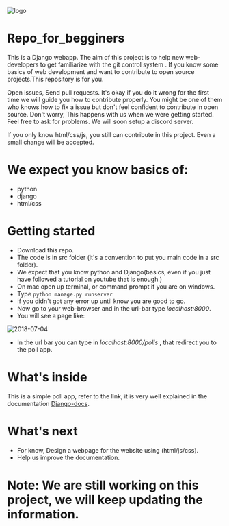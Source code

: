 ![logo](https://user-images.githubusercontent.com/30196830/42240648-99ffbb30-7f25-11e8-817b-0dcfca965c69.png)


# Repo_for_begginers
This is a Django webapp. The aim of this project is to help new web-developers to get familiarize with the git control system .
If you know some basics of web development and want to contribute to open source projects.This repository is for you.

Open issues, Send pull requests. It's okay if you do it wrong for the first time we will guide you how to contribute properly.
You might be one of them who knows how to fix a issue but don't feel confident to contribute in open source. Don't worry, This 
happens with us when we were getting started. Feel free to ask for problems. We will soon setup a discord server.

If you only know html/css/js, you still can contribute in this project. Even a small change will be accepted.

# We expect you know basics of:
* python 
* django 
* html/css 

# Getting started
* Download this repo.
* The code is in src folder (it's a convention to put you main code in a src folder).
* We expect that you know python and Django(basics, even if you just have followed a tutorial on youtube that is enough.)
* On mac open up terminal, or command prompt if you are on windows.
* Type `python manage.py runserver`
* If you didn't got any error up until know you are good to go.
* Now go to your web-browser and in the url-bar type *localhost:8000*.
* You will see a page like:

![2018-07-04](https://user-images.githubusercontent.com/30196830/42276833-d7e78774-7fb2-11e8-8ab1-3cb50e8b9ffa.png)

* In the url bar you can type in *localhost:8000/polls* , that redirect you to the poll app.

 # What's inside
This is a simple poll app, refer to the link, it is very well explained in the documentation [Django-docs](https://docs.djangoproject.com/en/2.0/intro/tutorial01/).


# What's next
* For know, Design a webpage for the website using (html/js/css).
* Help us improve the documentation.

# Note: We are still working on this project, we will keep updating the information.
